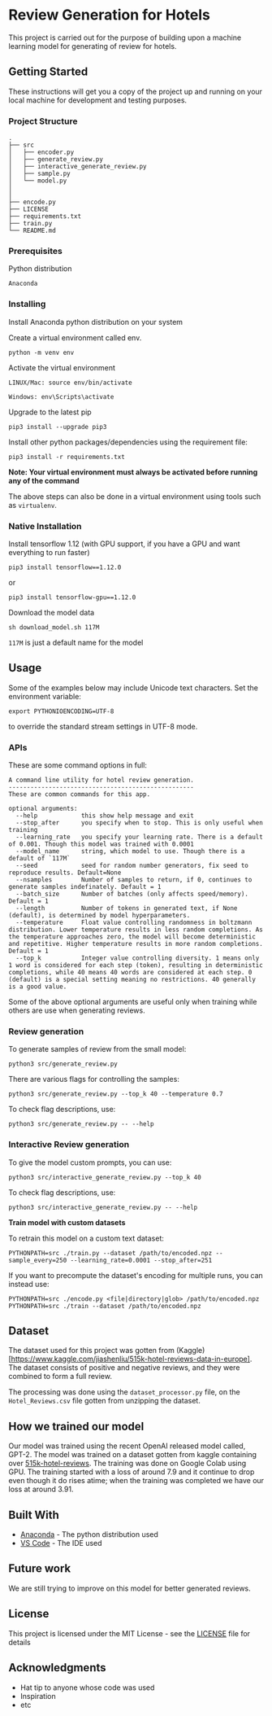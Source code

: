 # Review Generation for Hotels

This project is carried out for the purpose of building upon a machine learning model for generating of review for hotels.

## Getting Started

These instructions will get you a copy of the project up and running on your local machine for development and testing purposes.

### Project Structure

```
.
├── src
│   ├── encoder.py
│   ├── generate_review.py
│   ├── interactive_generate_review.py
│   ├── sample.py
│   └── model.py
│   
│   
├── encode.py
├── LICENSE
├── requirements.txt
├── train.py
└── README.md
```
### Prerequisites

Python distribution

```
Anaconda
```

### Installing

Install Anaconda python distribution on your system

Create a virtual environment called env.

```
python -m venv env
```

Activate the virtual environment

```
LINUX/Mac: source env/bin/activate

Windows: env\Scripts\activate
```

Upgrade to the latest pip

```
pip3 install --upgrade pip3
```

Install other python packages/dependencies using the requirement file:
```
pip3 install -r requirements.txt
```

**Note: Your virtual environment must always be activated before running any of the command**

The above steps can also be done in a virtual environment using tools such as `virtualenv`.

### Native Installation

Install tensorflow 1.12 (with GPU support, if you have a GPU and want everything to run faster)
```
pip3 install tensorflow==1.12.0
```
or
```
pip3 install tensorflow-gpu==1.12.0
```

Download the model data
```
sh download_model.sh 117M
```
`117M` is just a default name for the model

## Usage

Some of the examples below may include Unicode text characters. Set the environment variable:
```
export PYTHONIOENCODING=UTF-8
```
to override the standard stream settings in UTF-8 mode.

### APIs

These are some command options in full:

```
A command line utility for hotel review generation.
---------------------------------------------------
These are common commands for this app.

optional arguments:
  --help            this show help message and exit
  --stop_after      you specify when to stop. This is only useful when training
  --learning_rate   you specify your learning rate. There is a default of 0.001. Though this model was trained with 0.0001
  --model_name      string, which model to use. Though there is a default of `117M`
  --seed            seed for random number generators, fix seed to reproduce results. Default=None
  --nsamples        Number of samples to return, if 0, continues to generate samples indefinately. Default = 1
  --batch_size      Number of batches (only affects speed/memory). Default = 1
  --length          Number of tokens in generated text, if None (default), is determined by model hyperparameters.
  --temperature     Float value controlling randomness in boltzmann distribution. Lower temperature results in less random completions. As the temperature approaches zero, the model will become deterministic and repetitive. Higher temperature results in more random completions. Default = 1
  --top_k           Integer value controlling diversity. 1 means only 1 word is considered for each step (token), resulting in deterministic completions, while 40 means 40 words are considered at each step. 0 (default) is a special setting meaning no restrictions. 40 generally is a good value.
```

Some of the above optional arguments are useful only when training while others are use when generating reviews.


### Review generation

To generate samples of review from the small model:
```
python3 src/generate_review.py
```
There are various flags for controlling the samples:
```
python3 src/generate_review.py --top_k 40 --temperature 0.7
```

To check flag descriptions, use:
```
python3 src/generate_review.py -- --help
```

### Interactive Review generation

To give the model custom prompts, you can use:
```
python3 src/interactive_generate_review.py --top_k 40
```

To check flag descriptions, use:
```
python3 src/interactive_generate_review.py -- --help
```

**Train model with custom datasets**

To retrain this model on a custom text dataset:

```
PYTHONPATH=src ./train.py --dataset /path/to/encoded.npz --sample_every=250 --learning_rate=0.0001 --stop_after=251
```

If you want to precompute the dataset's encoding for multiple runs, you can instead use:

```
PYTHONPATH=src ./encode.py <file|directory|glob> /path/to/encoded.npz
PYTHONPATH=src ./train --dataset /path/to/encoded.npz
```
## Dataset

The dataset used for this project was gotten from (Kaggle)[https://www.kaggle.com/jiashenliu/515k-hotel-reviews-data-in-europe]. The dataset consists of positive and negative reviews, and they were combined to form a full review.

The processing was done using the `dataset_processor.py` file, on the `Hotel_Reviews.csv` file gotten from unzipping the dataset.

## How we trained our model
Our model was trained using the recent OpenAI released model called, GPT-2. The model was trained on a dataset gotten from kaggle containing over [515k-hotel-reviews](https://www.kaggle.com/jiashenliu/515k-hotel-reviews-data-in-europe). The training was done on Google Colab using GPU. The training started with a loss of around 7.9 and it continue to drop even though it do rises atime; when the training was completed we have our loss at around 3.91.

## Built With

* [Anaconda](https://www.anaconda.com/distribution/) - The python distribution used
* [VS Code](https://code.visualstudio.com/) - The IDE used

## Future work

We are still trying to improve on this model for better generated reviews.

## License

This project is licensed under the MIT License - see the [LICENSE](LICENSE.md) file for details

## Acknowledgments
* Hat tip to anyone whose code was used
* Inspiration
* etc
